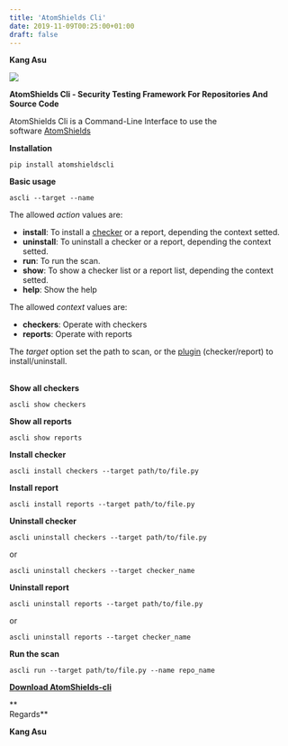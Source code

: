 ```yaml
---
title: 'AtomShields Cli'
date: 2019-11-09T00:25:00+01:00
draft: false
---
```


**Kang Asu**

[![](https://1.bp.blogspot.com/-ZpWxea7xaQs/XbJYeAg5bCI/AAAAAAAAQqw/HjbUOx2wH8Mkxfz7MZceW001V8aZvPLKgCNcBGAsYHQ/s640/AtomShields-cli.png)](https://asciinema.org/a/l87EfxU2e3eNpwQ9F8Sbhpk3q)

**AtomShields Cli - Security Testing Framework For Repositories And Source Code**

  

  
AtomShields Cli is a Command-Line Interface to use the software [AtomShields](https://github.com/ElevenPaths/AtomShields "AtomShields")  
  
**Installation**

```
pip install atomshieldscli
```

  
**Basic usage**

```
ascli --target --name 
```

The allowed _action_ values are:

*   **install**: To install a [checker](https://www.kitploit.com/search/label/Checker "checker") or a report, depending the context setted.
*   **uninstall**: To uninstall a checker or a report, depending the context setted.
*   **run**: To run the scan.
*   **show**: To show a checker list or a report list, depending the context setted.
*   **help**: Show the help

The allowed _context_ values are:

*   **checkers**: Operate with checkers
*   **reports**: Operate with reports

The _target_ option set the path to scan, or the [plugin](https://www.kitploit.com/search/label/Plugin "plugin") (checker/report) to install/uninstall.

[](https://www.blogger.com/u/1/null)  
**Show all checkers**

```
ascli show checkers
```

  
  
**Show all reports**

```
ascli show reports
```

  
  
**Install checker**

```
ascli install checkers --target path/to/file.py
```

  
  
**Install report**

```
ascli install reports --target path/to/file.py
```

  
  
**Uninstall checker**

```
ascli uninstall checkers --target path/to/file.py
```

or

```
ascli uninstall checkers --target checker_name
```

  
  
**Uninstall report**

```
ascli uninstall reports --target path/to/file.py
```

or

```
ascli uninstall reports --target checker_name
```

  
  
**Run the scan**

```
ascli run --target path/to/file.py --name repo_name
```

  

**[Download AtomShields-cli](http://eunsetee.com/idb9 "Download AtomShields-cli")**

**  
Regards**

**Kang Asu**